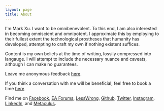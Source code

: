 ```yaml
---
layout: page
title: About
---
```


I'm Mark Xu. I want to be omnibenevolent. To this end, I am also interested in becoming omniscient and omnipotent. I approximate this by employing to their fullest extent the technological prostheses that humanity has developed, attempting to craft my own if nothing existent suffices.

Content is my own beliefs at the time of writing, lossily compressed into langauge. I will attempt to include the necessary nuance and caveats, although I can make no guarantees.

Leave me anonymous feedback [here](https://www.admonymous.co/mark).

If you think a conversation with me will be beneficial, feel free to book a time [here](https://calendly.com/markxu/30min).

Find me on [Facebook](https://www.facebook.com/mark.cool.7946), [EA Forums](https://forum.effectivealtruism.org/users/mark-xu), [LessWrong](https://www.lesswrong.com/users/mark-xu), [Github](https://github.com/markzxu), [Twitter](https://twitter.com/markzxu), [Instagram](https://www.instagram.com/markzxu/), [LinkedIn](https://www.linkedin.com/in/xu-mark/), and [Metaculus](https://www.metaculus.com/accounts/profile/112002/).
